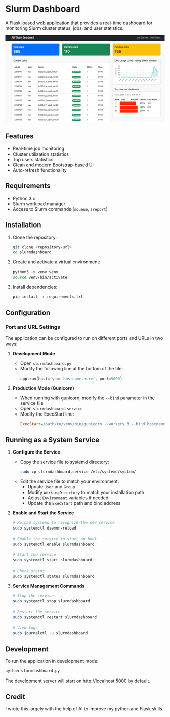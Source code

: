# Slurm Dashboard

A Flask-based web application that provides a real-time dashboard for monitoring Slurm cluster status, jobs, and user statistics.

![Slurm Dashboard Screenshot](SlurmDashboard.png)

## Features

- Real-time job monitoring
- Cluster utilization statistics
- Top users statistics
- Clean and modern Bootstrap-based UI
- Auto-refresh functionality

## Requirements

- Python 3.x
- Slurm workload manager
- Access to Slurm commands (`squeue`, `sreport`)

## Installation

1. Clone the repository:
   ```bash
   git clone <repository-url>
   cd slurmdashboard
   ```

2. Create and activate a virtual environment:
   ```bash
   python3 -m venv venv
   source venv/bin/activate
   ```

3. Install dependencies:
   ```bash
   pip install -r requirements.txt
   ```

## Configuration

### Port and URL Settings

The application can be configured to run on different ports and URLs in two ways:

1. **Development Mode**
   - Open `slurmdashboard.py`
   - Modify the following line at the bottom of the file:
     ```python
     app.run(host='your.hostname.here', port=5000)
     ```

2. **Production Mode (Gunicorn)**
   - When running with gunicorn, modify the `--bind` parameter in the service file
   - Open `slurmdashboard.service`
   - Modify the ExecStart line:
     ```ini
     ExecStart=/path/to/venv/bin/gunicorn --workers 3 --bind hostname:port slurmdashboard:app
     ```

## Running as a System Service

1. **Configure the Service**
   - Copy the service file to systemd directory:
     ```bash
     sudo cp slurmdashboard.service /etc/systemd/system/
     ```
   - Edit the service file to match your environment:
     - Update `User` and `Group`
     - Modify `WorkingDirectory` to match your installation path
     - Adjust `Environment` variables if needed
     - Update the `ExecStart` path and bind address

2. **Enable and Start the Service**
   ```bash
   # Reload systemd to recognize the new service
   sudo systemctl daemon-reload

   # Enable the service to start on boot
   sudo systemctl enable slurmdashboard

   # Start the service
   sudo systemctl start slurmdashboard

   # Check status
   sudo systemctl status slurmdashboard
   ```

3. **Service Management Commands**
   ```bash
   # Stop the service
   sudo systemctl stop slurmdashboard

   # Restart the service
   sudo systemctl restart slurmdashboard

   # View logs
   sudo journalctl -u slurmdashboard
   ```

## Development

To run the application in development mode:

```bash
python slurmdashboard.py
```

The development server will start on http://localhost:5000 by default.

## Credit

I wrote this largely with the help of AI to improve my python and Flask skills.


